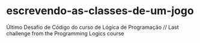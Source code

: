 # escrevendo-as-classes-de-um-jogo
Último Desafio de Código do curso de Lógica de Programação // Last challenge from the Programming Logics course
